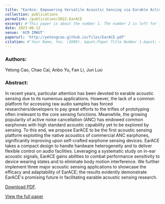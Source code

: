 ```yaml
---
title: "EarAce: Empowering Versatile Acoustic Sensing via Earable Active Noise Cancellation Platform"
collection: publications
permalink: /publication/2023-EarACE
excerpt: #'This paper is about the number 1. The number 2 is left for future work.'
date: 2023-06-12
venue: 'ACM IMWUT'
paperurl: 'http://yetongcao.github.io/files/EarACE.pdf'
citation: #'Your Name, You. (2009). &quot;Paper Title Number 1.&quot; <i>Journal 1</i>. 1(1).'
---
```

### Authors:
Yetong Cao, Chao Cai, Anbo Yu, Fan Li, Jun Luo

### Abstract:
In recent years, particular attention has been devoted to earable acoustic sensing due to its numerous applications. However, the lack of a common platform for accessing raw audio samples has forced researchers/developers to pay great efforts to the trifles of prototyping often irrelevant to the core sensing functions. Meanwhile, the growing popularity of active noise cancellation (ANC) has endowed common earphones with high standard acoustic capability yet to be explored by sensing. To this end, we propose EarACE to be the first acoustic sensing platform exploiting the native acoustics of commercial ANC earphones, significantly improving upon self-crafted earphone sensing devices. EarACE takes a compact design to handle hardware heterogeneity and to deliver flexible control on audio facilities. Leveraging a systematic study on in-ear acoustic signals, EarACE gains abilities to combat performance sensitivity to device wearing states and to eliminate body motion interference. We further implement three major acoustic sensing applications to showcase the efficacy and adaptability of EarACE; the results evidently demonstrate EarACE's promising future in facilitating earable acoustic sensing research.

[Download PDF](../files/EarACE.pdf).

[View the full paper](https://dl.acm.org/doi/abs/10.1145/3596242)
